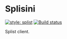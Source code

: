 # Splisini

[![style: splist](https://img.shields.io/badge/style-splist-730da7)](https://github.com/Splist/code-style)
[![Build status](https://github.com/splist/splisini/workflows/Node.js%20CI/badge.svg)]((https://github.com/splist/splisini/actions?workflow=Node.js+CI))


Splist client.
